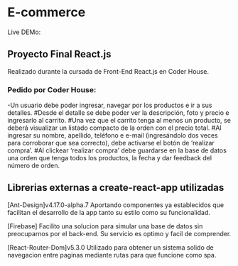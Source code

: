 # E-commerce

Live DEMo:

## Proyecto Final React.js
Realizado durante la cursada de Front-End React.js en Coder House.


### Pedido por Coder House:
-Un usuario debe poder ingresar, navegar por los productos e ir a sus detalles.
#Desde el detalle se debe poder ver la descripción, foto y precio e ingresarlo al carrito.
#Una vez que el carrito tenga al menos un producto, se deberá visualizar un listado compacto de la orden con el precio total.
#Al ingresar su nombre, apellido, teléfono e e-mail (ingresándolo dos veces para corroborar que sea correcto), debe activarse el botón de ‘realizar compra’.
#Al clickear ‘realizar compra’ debe guardarse en la base de datos una orden que tenga todos los productos, la fecha y dar feedback del número de orden.



## Librerias externas a create-react-app utilizadas 

[Ant-Design]v4.17.0-alpha.7 Aportando componentes ya establecidos que facilitan el desarrollo de la app tanto su estilo como su funcionalidad.

[Firebase] Facilito una solucion para simular una base de datos sin preocuparnos por el back-end. Su servicio es optimo y facil de comprender.

[React-Router-Dom]v5.3.0 Utilizado para obtener un sistema solido de navegacion entre paginas mediante rutas para que funcione como spa.

